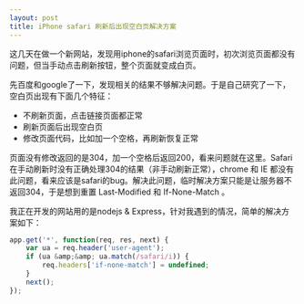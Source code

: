 ```yaml
---
layout: post
title: iPhone safari 刷新后出现空白页解决方案
---
```


这几天在做一个新网站，发现用iphone的safari浏览页面时，初次浏览页面都没有问题，但当手动点击刷新按钮，整个页面就变成白页。

先百度和google了一下，发现相关的结果不够解决问题。于是自己研究了一下，空白页出现有下面几个特征：

* 不刷新页面，点击链接页面都正常
* 刷新页面后出现空白页
* 修改页面代码，比如加一个空格，再刷新恢复正常

页面没有修改返回的是304，加一个空格后返回200，看来问题就在这里。Safari在手动刷新时没有正确处理304的结果（非手动刷新正常），chrome 和 IE 都没有此问题，看来应该是safari的bug。解决此问题，临时解决方案只能是让服务器不返回304，于是想到重置 Last-Modified 和 If-None-Match 。

我正在开发的网站用的是nodejs &amp; Express，针对我遇到的情况，简单的解决方案如下：

```javascript
app.get('*', function(req, res, next) {
    var ua = req.header('user-agent');
    if (ua &amp;&amp; ua.match(/safari/i)) {
        req.headers['if-none-match'] = undefined;
    }
    next();
});
```
